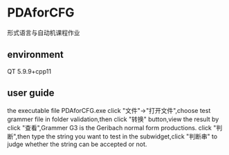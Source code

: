 # PDAforCFG
形式语言与自动机课程作业
## environment
QT 5.9.9+cpp11
## user guide
the executable file PDAforCFG.exe 
click "文件"->"打开文件",choose test grammer file in folder validation,then click "转换" button,view the result by click "查看",Grammer G3 is the Geribach normal form productions.
click "判断",then type the string you want to test in the subwidget,click "判断串" to judge whether the string can be accepted or not.
